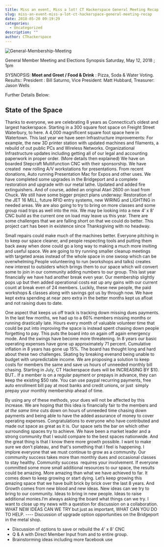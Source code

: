 ```yaml
---
title: Miss an event, Miss a lot! CT Hackerspace General Meeting Recap
slug: miss-an-event-miss-a-lot-ct-hackerspace-general-meeting-recap
date: 2018-05-20 09:19:29
categories:
  - Uncategorized
description: ""
author: CThackerspace
---
```


![General-Membership-Meeting](/uploads/2018/03/General-Membership-Meeting.png)

General Member Meeting and Elections Synopsis Saturday, May 12, 2018 ; 1pm

SYSNOPSIS: **Meet and Greet / Food & Drink** : Pizza, Soda & Water Voting. Results:: President : Bill Saturno, Vice President: Matt Hubbard, Treasurer: Jason Wells

Further Details Below:

## State of the Space

Thanks to everyone, we are celebrating 8 years as Connecticut’s oldest and largest hackerspace. Starting in a 300 square foot space on Freight Street Waterbury, to here. A 4,000 magnificent square foot space here in Watertown. This last year we have seen Infrastructure improvements: For example, the new 3D printer station with updated machines and filaments, a rebuild of out public PCs and Wireless Networks. Organizational Infrastructure updates including getting all of our legal and accounting paperwork in proper order. (More details then explained) We have on boarded Stepcraft Multifunction CNC with their sponsorship. We have created  new rolling A/V workstations for presentations. From recent donations, Auto running Presentation Mac for Expos and other uses. We have completed some upgrades in the Bridgeport and a complete restoration and upgrade with our metal lathe. Updated and added fire extinguishers. And of course, added an original Atari 2600 on load from Chuck. We still have some bigger project plans underway: Restoration of the JET 16 MILL, future RFID entry systems, new WIRING and LIGHTING in needed areas. We are also going to try to bring on more classes and some group road trips as well into the mix. We may be looking into a new 4’ x 8’ CNC build as the current one on load may leave us this year. There are some challenges that we are falling short on that we could do better. This project cart has been in existence since Thanksgiving with no headway.

Small repairs could make much of the machines better. Everyone pitching in to keep our space cleaner, and people respecting tools and putting them back away when done could go a long way to making a much more inviting and useful space. We are going to try running smaller cleanup meetings with targeted areas instead of the whole space in one swoop which can be overwhelming.People volunteering to run (workshops and talks) creates new interest to outsiders which brings them to our space which will convert some to join in our community adding numbers to our group. This last year financially we have had another break even year. Our membership slightly pops up but then added operational costs eat up any gains with our current count at break even of 24 members. Luckily, these new people, the paid workshops & classes along with savings got us by through now. We have kept extra spending at near zero extra in the better months kept us afloat and not raising dues to date.

One aspect that keeps us off track is tracking down missing dues payments. In the last few months, we had up to a 60% members missing months or running drastically late. Hours every month of valuable volunteer time that could be put into improving the space is instead spent chasing down people forgetting to pay. This puts the board into on again off again emergency mode. And the swings have become more threatening. In 8 years our basic operating expenses have gone up approximately 71 percent. Cumulative inflation in 8 years has gone up 15%. The board has thought long and hard about these two challenges. Skating by breaking evenand being unable to budget with unpredictable income. We are proposing a solution to keep costs for members the same and save us hours of unneeded monthly bill chasing. Starting in July, CT Hackerspace dues will be INCREASING BY $10. BUT.. If a member is on a regular payment or prepays in advance, they can keep the existing $50 rate. You can use paypal recurring payments, free auto enrollment bill pay at most banks and credit unions, or just  simply prepay your monthly membership ahead of time.

By using any of these methods, your dues will not be affected by this increase. We are hoping that this idea is financially fair to the members and _at the same time_ cuts down on hours of unneeded time chasing down payments and being able to have the added assurance of money to cover operating expenses. Congratulations to everyone who have contributed and made out space as great as it is. Our space sets the bar on which other surrounding spaces try to achieve. We have been a market leader and a strong community that I would compare to the best spaces nationwide. And the great thing is that I know there more growth possible. I want to make sure we don’t plateau, and that's something that I feel is happening. I implore everyone that we must continue to grow as a community. Our community success takes more than monthly dues and occasional classes to stay healthy. Community success  requires your involvement. If everyone committed some more small additional resources to our space, the results could be amazing. More amazing than what we have achieved to far. It comes down to keep growing or start dying. Let’s keep growing this amazing space that we have built brick by brick over the last 8 years. And Growth comes from new blood and new ideas. New ideas can we try to bring to our community. Ideas to bring in new people. Ideas to raise additional monies.I’m always asking the board what things can we try. I want to close up my news with a question for discussion on a collaboration. WHAT NEW IDEAS CAN WE TRY but just as important, WHAT CAN YOU DO TO HELP. ---- Discussion of upgrade option opportunities on the Bridgeport in the metal shop.

- Discussion of options to save or rebuild the 4' x 8' CNC
- Q & A with Direct Member Input from and to entire group.
- Brainstorming ideas including more facebook use
